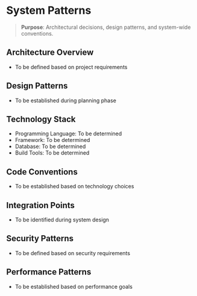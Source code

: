 # System Patterns

> **Purpose**: Architectural decisions, design patterns, and system-wide conventions.

## Architecture Overview
- To be defined based on project requirements

## Design Patterns
- To be established during planning phase

## Technology Stack
- Programming Language: To be determined
- Framework: To be determined
- Database: To be determined
- Build Tools: To be determined

## Code Conventions
- To be established based on technology choices

## Integration Points
- To be identified during system design

## Security Patterns
- To be defined based on security requirements

## Performance Patterns
- To be established based on performance goals 